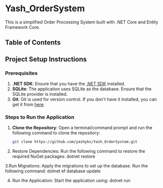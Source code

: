 # Yash_OrderSystem

This is a simplified Order Processing System built with .NET Core and Entity Framework Core.
## Table of Contents

## Project Setup Instructions

### Prerequisites

1. **.NET SDK**: Ensure that you have the [.NET SDK](https://dotnet.microsoft.com/download) installed.
2. **SQLite**: The application uses SQLite as the database. Ensure that the SQLite provider is installed.
3. **Git**: Git is used for version control. If you don't have it installed, you can get it from [here](https://git-scm.com/).

### Steps to Run the Application

1. **Clone the Repository**:
   Open a terminal/command prompt and run the following command to clone the repository:

   ```bash
   git clone https://github.com/yashyks/Yash_OrderSystem.git

2. Restore Dependencies: Run the following command to restore the required NuGet packages:
dotnet restore

3.Run Migrations: Apply the migrations to set up the database. Run the following command:
dotnet ef database update

4. Run the Application: Start the application using:
dotnet run
